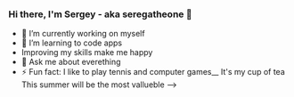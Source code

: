 ### Hi there, I'm Sergey - aka seregatheone 👋

- 🔭 I’m currently working on myself
- 🌱 I’m learning to code apps
- Improving my skills make me happy
- 💬 Ask me about everething 
- ⚡ Fun fact: I like to play tennis and computer games__
              It's my cup of tea
 This summer will be the most vallueble 
-->
